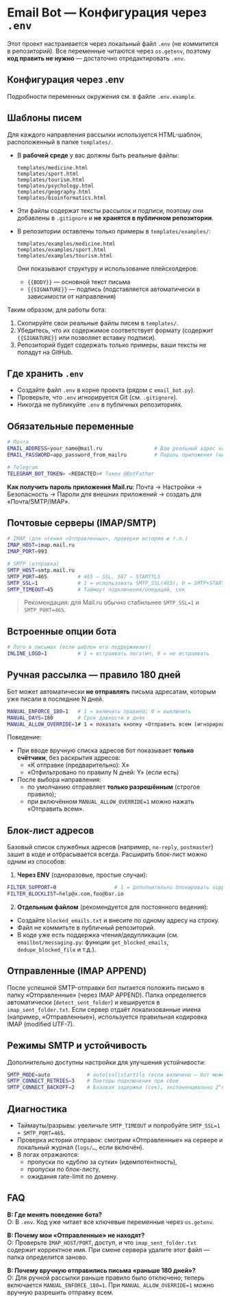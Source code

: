 # Email Bot — Конфигурация через `.env`

Этот проект настраивается через локальный файл `.env` (не коммитится в репозиторий).
Все переменные читаются через `os.getenv`, поэтому **код править не нужно** — достаточно отредактировать `.env`.

## Конфигурация через .env
Подробности переменных окружения см. в файле `.env.example`.

## Шаблоны писем

Для каждого направления рассылки используется HTML-шаблон, расположенный в папке `templates/`.

- В **рабочей среде** у вас должны быть реальные файлы:
  ```
  templates/medicine.html
  templates/sport.html
  templates/tourism.html
  templates/psychology.html
  templates/geography.html
  templates/bioinformatics.html
  ```

- Эти файлы содержат тексты рассылок и подписи, поэтому они добавлены в `.gitignore` и **не хранятся в публичном репозитории**.

- В репозитории оставлены только примеры в `templates/examples/`:
  ```
  templates/examples/medicine.html
  templates/examples/sport.html
  templates/examples/tourism.html
  ```
  Они показывают структуру и использование плейсхолдеров:
  - `{{BODY}}` — основной текст письма
  - `{{SIGNATURE}}` — подпись (подставляется автоматически в зависимости от направления)

Таким образом, для работы бота:
1. Скопируйте свои реальные файлы писем в `templates/`.
2. Убедитесь, что их содержимое соответствует формату (содержит `{{SIGNATURE}}` или позволяет вставку подписи).
3. Репозиторий будет содержать только примеры, ваши тексты не попадут на GitHub.

## Где хранить `.env`
- Создайте файл `.env` в корне проекта (рядом с `email_bot.py`).
- Проверьте, что `.env` игнорируется Git (см. `.gitignore`).
- Никогда не публикуйте `.env` в публичных репозиториях.

## Обязательные переменные
```bash
# Почта
EMAIL_ADDRESS=your_name@mail.ru                 # Ваш реальный адрес на mail.ru
EMAIL_PASSWORD=app_password_from_mailru         # Пароль приложения (не обычный)

# Telegram
TELEGRAM_BOT_TOKEN= <REDACTED># Токен @BotFather
```

**Как получить пароль приложения Mail.ru**: Почта → Настройки → Безопасность → Пароли для внешних приложений → создать для «Почта/SMTP/IMAP».

## Почтовые серверы (IMAP/SMTP)
```bash
# IMAP (для чтения «Отправленных», проверки истории и т.п.)
IMAP_HOST=imap.mail.ru
IMAP_PORT=993

# SMTP (отправка)
SMTP_HOST=smtp.mail.ru
SMTP_PORT=465          # 465 — SSL, 587 — STARTTLS
SMTP_SSL=1             # 1 = использовать SMTP_SSL(465); 0 = SMTP+STARTTLS(587)
SMTP_TIMEOUT=45        # Таймаут подключения/операций, сек
```

> Рекомендация: для Mail.ru обычно стабильнее `SMTP_SSL=1` и `SMTP_PORT=465`.

## Встроенные опции бота
```bash
# Лого в письмах (если шаблон его поддерживает)
INLINE_LOGO=1          # 1 = встраивать логотип, 0 = не встраивать
```

## Ручная рассылка — правило 180 дней
Бот может автоматически **не отправлять** письма адресатам, которым уже писали в последние N дней.
```bash
MANUAL_ENFORCE_180=1   # 1 = включить правило; 0 = выключить
MANUAL_DAYS=180        # Срок давности в днях
MANUAL_ALLOW_OVERRIDE=1# 1 = показать кнопку «Отправить всем (игнорировать 180 дней)»
```
Поведение:
- При вводе вручную списка адресов бот показывает **только счётчики**, без раскрытия адресов:
  - «К отправке (предварительно): X»
  - «Отфильтровано по правилу N дней: Y» (если есть)
- После выбора направления:
  - по умолчанию отправляет **только разрешённым** (строгое правило);
  - при включённом `MANUAL_ALLOW_OVERRIDE=1` можно нажать «Отправить всем».

## Блок-лист адресов
Базовый список служебных адресов (например, `no-reply`, `postmaster`) зашит в коде и отбрасывается всегда.
Расширить блок-лист можно одним из способов:

1) **Через ENV** (одноразовые, простые случаи):
```bash
FILTER_SUPPORT=0                   # 1 = дополнительно блокировать support@
FILTER_BLOCKLIST=help@x.com,foo@bar.io
```

2) **Отдельным файлом** (рекомендуется для постоянного ведения):
- Создайте `blocked_emails.txt` и внесите по одному адресу на строку.
- Файл не коммитьте в публичный репозиторий.
- В коде уже есть поддержка чтения/дедупликации (см. `emailbot/messaging.py`: функции `get_blocked_emails`, `dedupe_blocked_file` и т.д.).

## Отправленные (IMAP APPEND)
После успешной SMTP-отправки бот пытается положить письмо в папку «Отправленные» (через IMAP APPEND).
Папка определяется автоматически (`detect_sent_folder`) и кешируется в `imap_sent_folder.txt`.
Если сервер отдаёт локализованные имена (например, «Отправленные»), используется правильная кодировка IMAP (modified UTF-7).

## Режимы SMTP и устойчивость
Дополнительно доступны настройки для улучшения устойчивости:
```bash
SMTP_MODE=auto            # auto|ssl|starttls (если включено — бот может сам переключаться)
SMTP_CONNECT_RETRIES=3    # Повторы подключения при сбое
SMTP_CONNECT_BACKOFF=2    # Базовая задержка (сек), экспоненциально 2^n
```

## Диагностика
- Таймауты/разрывы: увеличьте `SMTP_TIMEOUT` и попробуйте `SMTP_SSL=1 + SMTP_PORT=465`.
- Проверка истории отправок: смотрим «Отправленные» на сервере и локальный журнал (`logs/…`, если включён).
- В логах отражаются:
  - пропуски по «дублю за сутки» (идемпотентность),
  - пропуски по блок-листу,
  - ожидания rate-limit по домену.

## FAQ
**В: Где менять поведение бота?**  
О: В `.env`. Код уже читает все ключевые переменные через `os.getenv`.

**В: Почему мои «Отправленные» не находят?**  
О: Проверьте `IMAP_HOST/PORT`, доступ, и что `imap_sent_folder.txt` содержит корректное имя. При смене сервера удалите этот файл — папка определится заново.

**В: Почему вручную отправились письма «раньше 180 дней»?**  
О: Для ручной рассылки раньше правило было отключено; теперь включается `MANUAL_ENFORCE_180=1`. При `MANUAL_ALLOW_OVERRIDE=1` можно вручную разрешить отправку всем.
